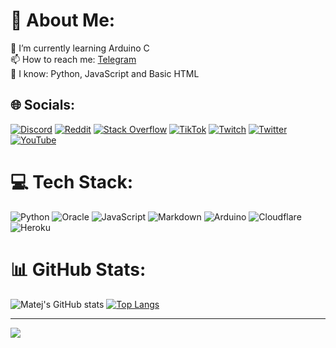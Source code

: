 # 💫 About Me:
🌱 I’m currently learning Arduino C<br>📫 How to reach me: [Telegram](t.me/matejmajny)<br>🧠 I know: Python, JavaScript and Basic HTML


## 🌐 Socials:
[![Discord](https://img.shields.io/badge/Discord-%237289DA.svg?logo=discord&logoColor=white)](htttps://discord.gg/matejmajny#2639) [![Reddit](https://img.shields.io/badge/Reddit-%23FF4500.svg?logo=Reddit&logoColor=white)](https://reddit.com/user/matejmajny273) [![Stack Overflow](https://img.shields.io/badge/-Stackoverflow-FE7A16?logo=stack-overflow&logoColor=white)](https://stackoverflow.com/users/18955347) [![TikTok](https://img.shields.io/badge/TikTok-%23000000.svg?logo=TikTok&logoColor=white)](https://tiktok.com/@matejmajny) [![Twitch](https://img.shields.io/badge/Twitch-%239146FF.svg?logo=Twitch&logoColor=white)](https://twitch.tv/matejmajny) [![Twitter](https://img.shields.io/badge/Twitter-%231DA1F2.svg?logo=Twitter&logoColor=white)](https://twitter.com/matejmajny) [![YouTube](https://img.shields.io/badge/YouTube-%23FF0000.svg?logo=YouTube&logoColor=white)](https://youtube.com/c/UCrh01LaABfZDqwUNbRTpfkQ) 
 

# 💻 Tech Stack:
![Python](https://img.shields.io/badge/python-3670A0?style=for-the-badge&logo=python&logoColor=ffdd54) ![Oracle](https://img.shields.io/badge/Oracle-F80000?style=for-the-badge&logo=oracle&logoColor=white) ![JavaScript](https://img.shields.io/badge/javascript-%23323330.svg?style=for-the-badge&logo=javascript&logoColor=%23F7DF1E) ![Markdown](https://img.shields.io/badge/markdown-%23000000.svg?style=for-the-badge&logo=markdown&logoColor=white) ![Arduino](https://img.shields.io/badge/-Arduino-00979D?style=for-the-badge&logo=Arduino&logoColor=white) ![Cloudflare](https://img.shields.io/badge/Cloudflare-F38020?style=for-the-badge&logo=Cloudflare&logoColor=white) ![Heroku](https://img.shields.io/badge/heroku-%23430098.svg?style=for-the-badge&logo=heroku&logoColor=white)

# 📊 GitHub Stats:
![Matej's GitHub stats](https://github-readme-stats.vercel.app/api?username=matejmajny&theme=dark&show_icons=true)
[![Top Langs](https://github-readme-stats.vercel.app/api/top-langs/?username=matejmajny&theme=dark)](https://github.com/anuraghazra/github-readme-stats)

---
[![](https://visitcount.itsvg.in/api?id=matejmajny&icon=0&color=0)](https://visitcount.itsvg.in)
